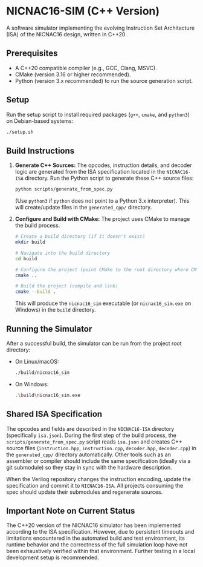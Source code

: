 NICNAC16-SIM (C++ Version)
==========================

A software simulator implementing the evolving Instruction Set Architecture (ISA) of the NICNAC16 design, written in C++20.

Prerequisites
-------------
*   A C++20 compatible compiler (e.g., GCC, Clang, MSVC).
*   CMake (version 3.16 or higher recommended).
*   Python (version 3.x recommended) to run the source generation script.

Setup
-----
Run the setup script to install required packages (`g++`, `cmake`, and `python3`) on Debian-based systems:

```bash
./setup.sh
```

Build Instructions
------------------

1.  **Generate C++ Sources:**
    The opcodes, instruction details, and decoder logic are generated from the ISA specification located in the `NICNAC16-ISA` directory. Run the Python script to generate these C++ source files:
    ```bash
    python scripts/generate_from_spec.py
    ```
    (Use `python3` if `python` does not point to a Python 3.x interpreter).
    This will create/update files in the `generated_cpp/` directory.

2.  **Configure and Build with CMake:**
    The project uses CMake to manage the build process.
    ```bash
    # Create a build directory (if it doesn't exist)
    mkdir build

    # Navigate into the build directory
    cd build

    # Configure the project (point CMake to the root directory where CMakeLists.txt is)
    cmake ..

    # Build the project (compile and link)
    cmake --build .
    ```
    This will produce the `nicnac16_sim` executable (or `nicnac16_sim.exe` on Windows) in the `build` directory.

Running the Simulator
---------------------

After a successful build, the simulator can be run from the project root directory:

*   On Linux/macOS:
    ```bash
    ./build/nicnac16_sim
    ```
*   On Windows:
    ```bash
    .\build\nicnac16_sim.exe
    ```

Shared ISA Specification
------------------------

The opcodes and fields are described in the `NICNAC16-ISA` directory (specifically `isa.json`). During the first step of the build process, the `scripts/generate_from_spec.py` script reads `isa.json` and creates C++ source files (`instruction.hpp`, `instruction.cpp`, `decoder.hpp`, `decoder.cpp`) in the `generated_cpp/` directory automatically. Other tools such as an assembler or compiler should include the same specification (ideally via a git submodule) so they stay in sync with the hardware description.

When the Verilog repository changes the instruction encoding, update the specification and commit it to `NICNAC16-ISA`. All projects consuming the spec should update their submodules and regenerate sources.

Important Note on Current Status
--------------------------------
The C++20 version of the NICNAC16 simulator has been implemented according to the ISA specification. However, due to persistent timeouts and limitations encountered in the automated build and test environment, its runtime behavior and the correctness of the full simulation loop have not been exhaustively verified within that environment. Further testing in a local development setup is recommended.

